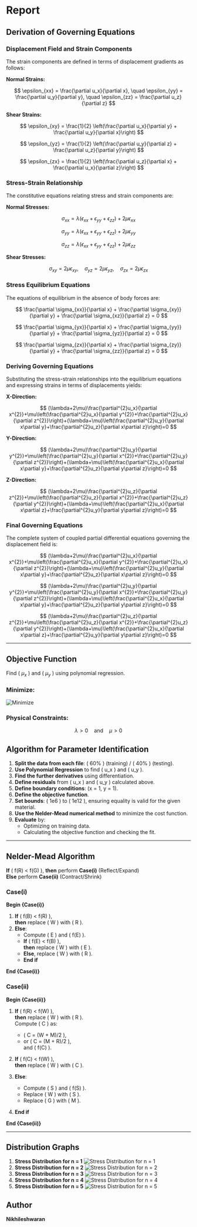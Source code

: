 # Report
## Derivation of Governing Equations
### Displacement Field and Strain Components

The strain components are defined in terms of displacement gradients as follows:

**Normal Strains:**

$$
\epsilon_{xx} = \frac{\partial u_x}{\partial x}, \quad 
\epsilon_{yy} = \frac{\partial u_y}{\partial y}, \quad 
\epsilon_{zz} = \frac{\partial u_z}{\partial z}
$$

**Shear Strains:**

$$
\epsilon_{xy} = \frac{1}{2} \left(\frac{\partial u_x}{\partial y} + \frac{\partial u_y}{\partial x}\right)
$$

$$
\epsilon_{yz} = \frac{1}{2} \left(\frac{\partial u_y}{\partial z} + \frac{\partial u_z}{\partial y}\right)
$$

$$
\epsilon_{zx} = \frac{1}{2} \left(\frac{\partial u_z}{\partial x} + \frac{\partial u_x}{\partial z}\right)
$$


### Stress-Strain Relationship

The constitutive equations relating stress and strain components are:

**Normal Stresses:**

$$
\sigma_{xx} = \lambda(\epsilon_{xx} + \epsilon_{yy} + \epsilon_{zz}) + 2\mu\epsilon_{xx}
$$

$$
\sigma_{yy} = \lambda(\epsilon_{xx} + \epsilon_{yy} + \epsilon_{zz}) + 2\mu\epsilon_{yy}
$$

$$
\sigma_{zz} = \lambda(\epsilon_{xx} + \epsilon_{yy} + \epsilon_{zz}) + 2\mu\epsilon_{zz}
$$

**Shear Stresses:**

$$
\sigma_{xy} = 2\mu\epsilon_{xy}, \quad 
\sigma_{yz} = 2\mu\epsilon_{yz}, \quad 
\sigma_{zx} = 2\mu\epsilon_{zx}
$$


### Stress Equilibrium Equations

The equations of equilibrium in the absence of body forces are:

$$
\frac{\partial \sigma_{xx}}{\partial x} + \frac{\partial \sigma_{xy}}{\partial y} + \frac{\partial \sigma_{xz}}{\partial z} = 0
$$

$$
\frac{\partial \sigma_{yx}}{\partial x} + \frac{\partial \sigma_{yy}}{\partial y} + \frac{\partial \sigma_{yz}}{\partial z} = 0
$$

$$
\frac{\partial \sigma_{zx}}{\partial x} + \frac{\partial \sigma_{zy}}{\partial y} + \frac{\partial \sigma_{zz}}{\partial z} = 0
$$


### Deriving Governing Equations

Substituting the stress-strain relationships into the equilibrium equations and expressing strains in terms of displacements yields:

**X-Direction:**

$$
(\lambda+2\mu)\frac{\partial^{2}u_x}{\partial x^{2}}+\mu\left(\frac{\partial^{2}u_x}{\partial y^{2}}+\frac{\partial^{2}u_x}{\partial z^{2}}\right)+(\lambda+\mu)\left(\frac{\partial^{2}u_y}{\partial x\partial y}+\frac{\partial^{2}u_z}{\partial x\partial z}\right)=0
$$

**Y-Direction:**

$$
(\lambda+2\mu)\frac{\partial^{2}u_y}{\partial y^{2}}+\mu\left(\frac{\partial^{2}u_y}{\partial x^{2}}+\frac{\partial^{2}u_y}{\partial z^{2}}\right)+(\lambda+\mu)\left(\frac{\partial^{2}u_x}{\partial x\partial y}+\frac{\partial^{2}u_z}{\partial y\partial z}\right)=0
$$

**Z-Direction:**

$$
(\lambda+2\mu)\frac{\partial^{2}u_z}{\partial z^{2}}+\mu\left(\frac{\partial^{2}u_z}{\partial x^{2}}+\frac{\partial^{2}u_z}{\partial y^{2}}\right)+(\lambda+\mu)\left(\frac{\partial^{2}u_x}{\partial x\partial z}+\frac{\partial^{2}u_y}{\partial y\partial z}\right)=0
$$


### Final Governing Equations

The complete system of coupled partial differential equations governing the displacement field is:

$$
(\lambda+2\mu)\frac{\partial^{2}u_x}{\partial x^{2}}+\mu\left(\frac{\partial^{2}u_x}{\partial y^{2}}+\frac{\partial^{2}u_x}{\partial z^{2}}\right)+(\lambda+\mu)\left(\frac{\partial^{2}u_y}{\partial x\partial y}+\frac{\partial^{2}u_z}{\partial x\partial z}\right)=0
$$

$$
(\lambda+2\mu)\frac{\partial^{2}u_y}{\partial y^{2}}+\mu\left(\frac{\partial^{2}u_y}{\partial x^{2}}+\frac{\partial^{2}u_y}{\partial z^{2}}\right)+(\lambda+\mu)\left(\frac{\partial^{2}u_x}{\partial x\partial y}+\frac{\partial^{2}u_z}{\partial y\partial z}\right)=0
$$

$$
(\lambda+2\mu)\frac{\partial^{2}u_z}{\partial z^{2}}+\mu\left(\frac{\partial^{2}u_z}{\partial x^{2}}+\frac{\partial^{2}u_z}{\partial y^{2}}\right)+(\lambda+\mu)\left(\frac{\partial^{2}u_x}{\partial x\partial z}+\frac{\partial^{2}u_y}{\partial y\partial z}\right)=0
$$

---

## Objective Function

Find ( $\mu_x$ ) and ( $\mu_y$ ) using polynomial regression.

### Minimize:
![Minimize](./img/minimize.png "Minimize")

### Physical Constraints:
$$
\lambda > 0 \quad \text{and} \quad \mu > 0
$$


## Algorithm for Parameter Identification

1. **Split the data from each file**: \( 60\% \) (training) / \( 40\% \) (testing).  
2. **Use Polynomial Regression** to find \( u_x \) and \( u_y \).  
3. **Find the further derivatives** using differentiation.  
4. **Define residuals** from \( u_x \) and \( u_y \) calculated above.  
5. **Define boundary conditions**: \(x = 1, y = 1\).  
6. **Define the objective function**.  
7. **Set bounds**: \( 1e6 \) to \( 1e12 \), ensuring equality is valid for the given material.  
8. **Use the Nelder-Mead numerical method** to minimize the cost function.  
9. **Evaluate** by:  
   - Optimizing on training data.  
   - Calculating the objective function and checking the fit.

---

## Nelder-Mead Algorithm

**If** \( f(R) < f(G) \), **then** perform **Case(i)** (Reflect/Expand)  
**Else** perform **Case(ii)** (Contract/Shrink)

### Case(i)

**Begin {Case(i)}**

1. **If** \( f(B) < f(R) \),  
   **then** replace \( W \) with \( R \).  
2. **Else**:
   - Compute \( E \) and \( f(E) \).
   - **If** \( f(E) < f(B) \),  
     **then** replace \( W \) with \( E \).  
   - **Else**, replace \( W \) with \( R \).
   - **End if**

**End {Case(i)}**


### Case(ii)

**Begin {Case(ii)}**

1. **If** \( f(R) < f(W) \),  
   **then** replace \( W \) with \( R \).  
   Compute \( C \) as:
   - \( C = (W + M)/2 \),  
   - or \( C = (M + R)/2 \),  
     and \( f(C) \).

2. **If** \( f(C) < f(W) \),  
   **then** replace \( W \) with \( C \).  
3. **Else**:
   - Compute \( S \) and \( f(S) \).  
   - Replace \( W \) with \( S \).  
   - Replace \( G \) with \( M \).
4. **End if**

**End {Case(ii)}**

---

## Distribution Graphs

1. **Stress Distribution for n = 1**
![Stress Distribution for n = 1](./img/distribution_1.png "Stress Distribution for n = 1")
2. **Stress Distribution for n = 2**
![Stress Distribution for n = 2](./img/distribution_2.png "Stress Distribution for n = 2")
3. **Stress Distribution for n = 3**
![Stress Distribution for n = 3](./img/distribution_3.png "Stress Distribution for n = 3")
4. **Stress Distribution for n = 4**
![Stress Distribution for n = 4](./img/distribution_4.png "Stress Distribution for n = 4")
5. **Stress Distribution for n = 5**
![Stress Distribution for n = 5](./img/distribution_5.png "Stress Distribution for n = 5")

## Author
**Nikhileshwaran**
